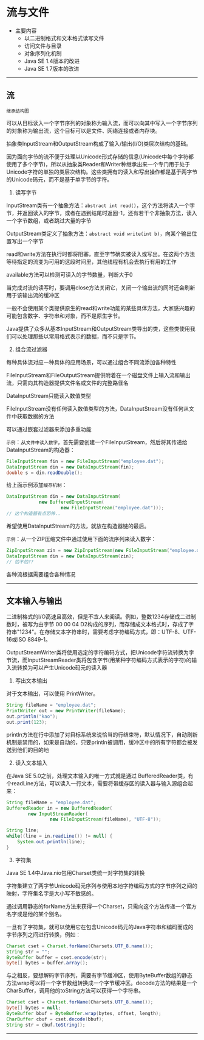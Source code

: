 #   流与文件

-   主要内容
    -   以二进制格式和文本格式读写文件
    -   访问文件与目录
    -   对象序列化机制
    -   Java SE 1.4版本的改进
    -   Java SE 1.7版本的改进

----

##  流

`继承结构图`

可以从目标读入一个字节序列的对象称为输入流，而可以向其中写入一个字节序列的对象称为输出流，这个目标可以是文件、网络连接或者内存块。

抽象类InputStream和OutputStream构成了输入/输出(I/O)类层次结构的基础。

因为面向字节的流不便于处理以Unicode形式存储的信息(Unicode中每个字符都使用了多个字节)，所以从抽象类Reader和Writer种继承出来一个专门用于处于Unicode字符的单独的类层次结构。这些类拥有的读入和写出操作都是基于两字节的Unicode码元，而不是基于单字节的字符。

1.  读写字节

InputStream类有一个抽象方法：`abstract int read()`，这个方法将读入一个字节，并返回读入的字节，或者在遇到结尾时返回-1，还有若干个非抽象方法，读入一个字节数组，或者跳过大量的字节

OutputStream类定义了抽象方法：`abstract void write(int b)`，向某个输出位置写出一个字节

read和write方法在执行时都将阻塞，直至字节确实被读入或写出。在这两个方法等待指定的流变为可用的这段时间里，其他线程有机会去执行有用的工作

available方法可以检测可读入的字节数量，判断大于0

当完成对流的读写时，要调用close方法关闭它，关闭一个输出流的同时还会刷新用于该输出流的缓冲区

一般不会使用某个类提供原生的read和write功能的某些具体方法，大家感兴趣的可能包含数字、字符串和对象，而不是原生字节。

Java提供了众多从基本InputStream和OutputStream类导出的类，这些类使用我们可以处理那些以常用格式表示的数据，而不只是字节。

2.  组合流过滤器

每种具体流对应一种具体的应用场景，可以通过组合不同流添加各种特性

FileInputStream和FileOutputStream提供附着在一个磁盘文件上输入流和输出流，只需向其构造器提供文件名或文件的完整路径名

DataInputStream只能读入数值类型

FileInputStream没有任何读入数值类型的方法，DataInputStream没有任何从文件中获取数据的方法

可以通过嵌套过滤器来添加多重功能

`示例`：从`文件中读入数字`，首先需要创建一个FileInputStream，然后将其传递给DataInputStream的构造器：
``` Java
FileInputStream fin = new FileInputStream("employee.dat");
DataInputStream din = new DataInputStream(fin);
double s = din.readDouble();
```

给上面示例添加`缓存机制`：
``` Java
DataInputStream din = new DataInputStream(
			new BufferedInputStream(
					new FileInputStream("employee.dat")));
// 这个构造器有点恐怖..
```

希望使用DataInputStream的方法，就放在构造器链的最后。

`示例`：从一个ZIP压缩文件中通过使用下面的流序列来读入数字：
``` Java
ZipInputStream zin = new ZipInputStream(new FileInputStream("employee.dat"));
DataInputStream din = new DataInputStream(zin);
// 怕不怕??
```

各种流根据需要组合各种情况

----

##  文本输入与输出

二进制格式的I/O高速且高效，但是不宜人来阅读。例如，整数1234存储成二进制数时，被写为由字节 00 00 04 D2构成的序列，而存储成文本格式时，存成了字符串"1234"。在存储文本字符串时，需要考虑字符编码方式，即：UTF-8、UTF-16或ISO 8849-1。

OutputStreamWriter类将使用选定的字符编码方式，把Unicode字符流转换为字节流，而InputStreamReader类将包含字节(用某种字符编码方式表示的字符)的输入流转换为可以产生Unicode码元的读入器

1.  写出文本输出

对于文本输出，可以使用 PrintWriter。
``` Java
String fileName = "employee.dat";
PrintWriter out = new PrintWriter(fileName);
out.println("kao");
out.print(123);
```

println方法在行中添加了对目标系统来说恰当的行结束符，默认情况下，自动刷新机制是禁用的，如果是自动的，只要println被调用，缓冲区中的所有字符都会被发送到他们的目的地

2.  读入文本输入

在Java SE 5.0之前，处理文本输入的唯一方式就是通过 BufferedReader类，有个readLine方法，可以读入一行文本，需要将带缓存区的读入器与输入源组合起来：
``` Java
String fileName = "employee.dat";
BufferedReader in = new BufferedReader(
        new InputStreamReader(
                new FileInputStream(fileName), "UTF-8"));

String line;
while((line = in.readLine()) != null) {
    System.out.println(line);
}
```

3.  字符集

Java SE 1.4中Java.nio包用Charset类统一对字符集的转换

字符集建立了两字节Unicode码元序列与使用本地字符编码方式的字节序列之间的映射，字符集名字是大小写不敏感的。

通过调用静态的forName方法来获得一个Charset，只需向这个方法传递一个官方名字或是他的某个别名。

一旦有了字符集，就可以使用它在包含Unicode码元的Java字符串和编码而成的字节序列之间进行转换，例如：
``` Java
Charset cset = Charset.forName(Charsets.UTF_8.name());
String str = "";
ByteBuffer buffer = cset.encode(str);
byte[] bytes = buffer.array();
```

与之相反，要想解码字节序列，需要有字节缓冲区，使用ByteBuffer数组的静态方法wrap可以将一个字节数组转换成一个字节缓冲区。decode方法的结果是一个CharBuffer，调用他的toString方法可以获得一个字符串。
``` Java
Charset cset = Charset.forName(Charsets.UTF_8.name());
byte[] bytes = null;
ByteBuffer bbuf = ByteBuffer.wrap(bytes, offset, length);
CharBuffer cbuf = cset.decode(bbuf);
String str = cbuf.toString();
```






----